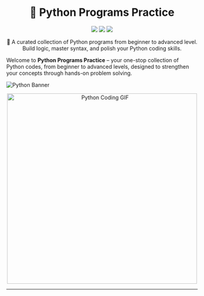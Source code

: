 <h1 align="center">🐍 Python Programs Practice</h1>

<p align="center">
  <img src="https://img.shields.io/badge/Python-3.x-blue?logo=python&logoColor=white" />
  <img src="https://img.shields.io/github/stars/your-username/Python_programs_practice?style=social" />
  <img src="https://img.shields.io/badge/License-MIT-green.svg" />
</p>

<p align="center">
  🚀 A curated collection of Python programs from beginner to advanced level.<br>
  Build logic, master syntax, and polish your Python coding skills.
  
Welcome to **Python Programs Practice** – your one-stop collection of Python codes, from beginner to advanced levels, designed to strengthen your concepts through hands-on problem solving.

![Python Banner](https://upload.wikimedia.org/wikipedia/commons/c/c3/Python-logo-notext.svg)
</p>

<p align="center">
  <img src="https://raw.githubusercontent.com/rajkumaar23/random-assets/master/code-typing.gif" width="500" alt="Python Coding GIF">
</p>

---

